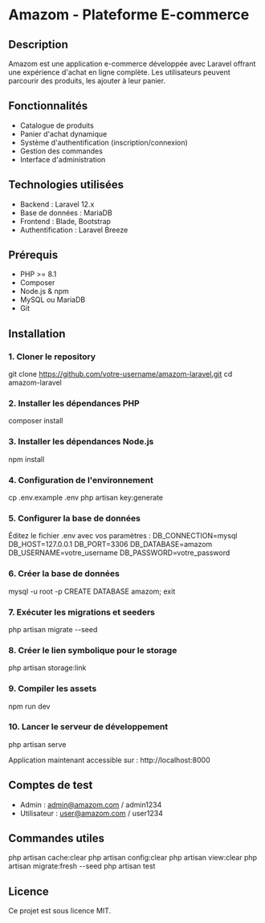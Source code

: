 # Amazom - Plateforme E-commerce

## Description
Amazom est une application e-commerce développée avec Laravel  offrant une expérience d'achat en ligne complète. Les utilisateurs peuvent parcourir des produits, les ajouter à leur panier.

## Fonctionnalités
- Catalogue de produits
- Panier d'achat dynamique
- Système d'authentification (inscription/connexion)
- Gestion des commandes
- Interface d'administration

## Technologies utilisées
- Backend : Laravel 12.x
- Base de données : MariaDB
- Frontend : Blade, Bootstrap
- Authentification : Laravel Breeze

## Prérequis
- PHP >= 8.1
- Composer
- Node.js & npm
- MySQL ou MariaDB
- Git

## Installation

### 1. Cloner le repository
git clone https://github.com/votre-username/amazom-laravel.git
cd amazom-laravel

### 2. Installer les dépendances PHP
composer install

### 3. Installer les dépendances Node.js
npm install

### 4. Configuration de l'environnement
cp .env.example .env
php artisan key:generate

### 5. Configurer la base de données
Éditez le fichier .env avec vos paramètres :
DB_CONNECTION=mysql
DB_HOST=127.0.0.1
DB_PORT=3306
DB_DATABASE=amazom
DB_USERNAME=votre_username
DB_PASSWORD=votre_password

### 6. Créer la base de données
mysql -u root -p
CREATE DATABASE amazom;
exit

### 7. Exécuter les migrations et seeders
php artisan migrate --seed

### 8. Créer le lien symbolique pour le storage
php artisan storage:link

### 9. Compiler les assets
npm run dev

### 10. Lancer le serveur de développement
php artisan serve

Application maintenant accessible sur : http://localhost:8000

## Comptes de test
- Admin : admin@amazom.com / admin1234
- Utilisateur : user@amazom.com / user1234

## Commandes utiles
php artisan cache:clear
php artisan config:clear
php artisan view:clear
php artisan migrate:fresh --seed
php artisan test

## Licence
Ce projet est sous licence MIT.
